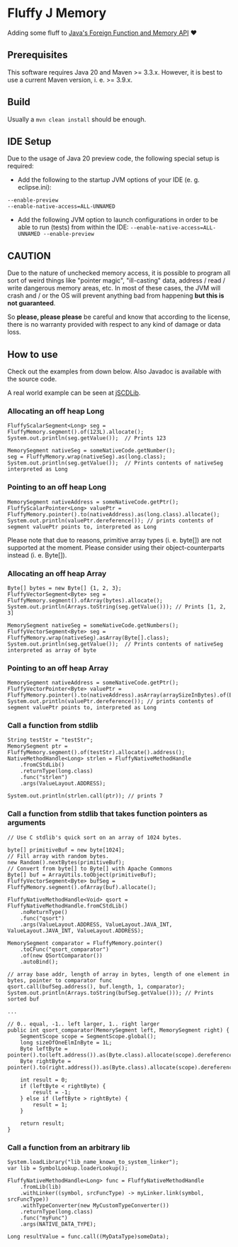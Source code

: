 # Fluffy J Memory
Adding some fluff to [Java's Foreign Function and Memory API](https://openjdk.org/jeps/424) ❤

## Prerequisites
This software requires Java 20 and Maven >= 3.3.x. However, it is best to use a current Maven version, i. e. >= 3.9.x.

## Build
Usually a `mvn clean install` should be enough.

## IDE Setup
Due to the usage of Java 20 preview code, the following special setup is required:  
* Add the following to the startup JVM options of your IDE (e. g. eclipse.ini):

```
--enable-preview
--enable-native-access=ALL-UNNAMED
```
* Add the following JVM option to launch configurations in order to be able to run (tests) from within the IDE:
```--enable-native-access=ALL-UNNAMED --enable-preview```

## CAUTION
Due to the nature of unchecked memory access, it is possible to program all sort of weird things like "pointer magic", "ill-casting" data, address / read / write dangerous memory areas, etc. In most of these cases, the JVM will crash and / or the OS will prevent anything bad from happening **but this is not guaranteed**.  
  
So **please, please please** be careful and know that according to the license, there is no warranty provided with respect to any kind of damage or data loss.

## How to use
Check out the examples from down below. Also Javadoc is available with the source code.  
  
A real world example can be seen at [jSCDLib](https://github.com/itemis/jscdlib).

### Allocating an off heap Long

```
FluffyScalarSegment<Long> seg = FluffyMemory.segment().of(123L).allocate();
System.out.println(seg.getValue());  // Prints 123
  
MemorySegment nativeSeg = someNativeCode.getNumber();
seg = FluffyMemory.wrap(nativeSeg).as(long.class);
System.out.println(seg.getValue());  // Prints contents of nativeSeg interpreted as Long
```

### Pointing to an off heap Long

```
MemorySegment nativeAddress = someNativeCode.getPtr();
FluffyScalarPointer<Long> valuePtr = FluffyMemory.pointer().to(nativeAddress).as(long.class).allocate();
System.out.println(valuePtr.dereference()); // prints contents of segment valuePtr points to, interpreted as Long
```
  
Please note that due to reasons, primitive array types (i. e. byte[]) are not supported at the moment. Please consider using their object-counterparts instead (i. e. Byte[]).
  
### Allocating an off heap Array

```
Byte[] bytes = new Byte[] {1, 2, 3};
FluffyVectorSegment<Byte> seg = FluffyMemory.segment().ofArray(bytes).allocate();
System.out.println(Arrays.toString(seg.getValue())); // Prints [1, 2, 3]
  
MemorySegment nativeSeg = someNativeCode.getNumbers();
FluffyVectorSegment<Byte> seg = FluffyMemory.wrap(nativeSeg).asArray(Byte[].class);
System.out.println(seg.getValue());  // Prints contents of nativeSeg interpreted as array of byte
```

### Pointing to an off heap Array

```
MemorySegment nativeAddress = someNativeCode.getPtr();
FluffyVectorPointer<Byte> valuePtr = FluffyMemory.pointer().to(nativeAddress).asArray(arraySizeInBytes).of(Byte[].class).allocate();
System.out.println(valuePtr.dereference()); // prints contents of segment valuePtr points to, interpreted as Long
```

### Call a function from stdlib  
  
```
String testStr = "testStr";
MemorySegment ptr = FluffyMemory.segment().of(testStr).allocate().address();
NativeMethodHandle<Long> strlen = FluffyNativeMethodHandle
    .fromCStdLib()
    .returnType(long.class)
    .func("strlen")
    .args(ValueLayout.ADDRESS);
  
System.out.println(strlen.call(ptr)); // prints 7
```
  
### Call a function from stdlib that takes function pointers as arguments  
  
```
// Use C stdlib's quick sort on an array of 1024 bytes.
  
byte[] primitiveBuf = new byte[1024];
// Fill array with random bytes.
new Random().nextBytes(primitiveBuf);
// Convert from byte[] to Byte[] with Apache Commons
Byte[] buf = ArrayUtils.toObject(primitiveBuf);
FluffyVectorSegment<Byte> bufSeg = FluffyMemory.segment().ofArray(buf).allocate();
  
FluffyNativeMethodHandle<Void> qsort = FluffyNativeMethodHandle.fromCStdLib()
    .noReturnType()
    .func("qsort")
    .args(ValueLayout.ADDRESS, ValueLayout.JAVA_INT, ValueLayout.JAVA_INT, ValueLayout.ADDRESS);
  
MemorySegment comparator = FluffyMemory.pointer()
    .toCFunc("qsort_comparator")
    .of(new QSortComparator())
    .autoBind();
  
// array base addr, length of array in bytes, length of one element in bytes, pointer to comparator func
qsort.call(bufSeg.address(), buf.length, 1, comparator);
System.out.println(Arrays.toString(bufSeg.getValue())); // Prints sorted buf
  
...
  
// 0.. equal, -1.. left larger, 1.. right larger
public int qsort_comparator(MemorySegment left, MemorySegment right) {
    SegmentScope scope = SegmentScope.global();
    long sizeOfOneElmInByte = 1L;
    Byte leftByte = pointer().to(left.address()).as(Byte.class).allocate(scope).dereference();
    Byte rightByte = pointer().to(right.address()).as(Byte.class).allocate(scope).dereference();
        
    int result = 0;
    if (leftByte < rightByte) {
        result = -1;
    } else if (leftByte > rightByte) {
        result = 1;
    }
  
    return result;
}
```

### Call a function from an arbitrary lib  
  
```
System.loadLibrary("lib_name_known_to_system_linker");
var lib = SymbolLookup.loaderLookup();
  
FluffyNativeMethodHandle<Long> func = FluffyNativeMethodHandle
    .fromLib(lib)
    .withLinker((symbol, srcFuncType) -> myLinker.link(symbol, srcFuncType))
    .withTypeConverter(new MyCustomTypeConverter())
    .returnType(long.class)
    .func("myFunc")
    .args(NATIVE_DATA_TYPE);
  
Long resultValue = func.call((MyDataType)someData);
```
